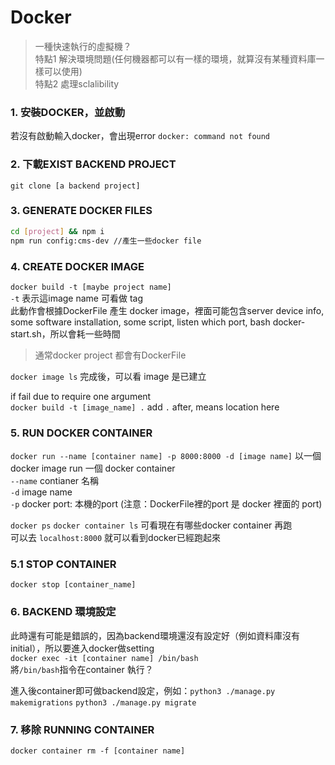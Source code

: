 # Docker

> 一種快速執行的虛擬機？  
> 特點1 解決環境問題(任何機器都可以有一樣的環境，就算沒有某種資料庫一樣可以使用)  
> 特點2 處理sclalibility  

### 1.  安裝DOCKER，並啟動
若沒有啟動輸入docker，會出現error `docker: command not found`
  
### 2.  下載EXIST BACKEND PROJECT
`git clone [a backend project]` 

### 3.  GENERATE DOCKER FILES
```bash
cd [project] && npm i
npm run config:cms-dev //產生一些docker file
```

### 4. CREATE DOCKER IMAGE
`docker build -t [maybe project name]`  
`-t` 表示這image name 可看做 tag  
此動作會根據DockerFile 產生 docker image，裡面可能包含server device info, some software installation, some script, listen which port, bash docker-start.sh，所以會耗一些時間  
  
>  通常docker project 都會有DockerFile   
  
`docker image ls` 完成後，可以看 image 是已建立  

if fail due to require one argument  
`docker build -t [image_name] .` add `.` after, means location here  
  
### 5. RUN DOCKER CONTAINER
`docker run --name [container name] -p 8000:8000 -d [image name]` 以一個docker image run 一個 docker container    
`--name` contianer 名稱  
`-d` image name  
`-p` docker port: 本機的port (注意：DockerFile裡的port 是 docker 裡面的 port)
  
`docker ps` `docker container ls`  可看現在有哪些docker container 再跑   
可以去 `localhost:8000` 就可以看到docker已經跑起來  

### 5.1 STOP CONTAINER
 `docker stop [container_name]`
  
### 6. BACKEND 環境設定
此時還有可能是錯誤的，因為backend環境還沒有設定好（例如資料庫沒有initial），所以要進入docker做setting  
 `docker exec -it [container name] /bin/bash`    
 將`/bin/bash`指令在container 執行？  
   
進入後container即可做backend設定，例如：`python3 ./manage.py makemigrations`  `python3 ./manage.py migrate`  
 
 
### 7. 移除 RUNNING CONTAINER
`docker container rm -f [container name]`

